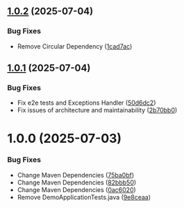 ## [1.0.2](https://github.com/Sobral-Dev/projeto-WeFit/compare/v1.0.1...v1.0.2) (2025-07-04)


### Bug Fixes

* Remove Circular Dependency ([1cad7ac](https://github.com/Sobral-Dev/projeto-WeFit/commit/1cad7ac951beb1846d154bf1823322f6386f1a9c))

## [1.0.1](https://github.com/Sobral-Dev/projeto-WeFit/compare/v1.0.0...v1.0.1) (2025-07-04)


### Bug Fixes

* Fix e2e tests and Exceptions Handler ([50d6dc2](https://github.com/Sobral-Dev/projeto-WeFit/commit/50d6dc2385a81a1905ef6b8f3daf9e7fd2bd3d2d))
* Fix issues of architecture and maintainability ([2b70bb0](https://github.com/Sobral-Dev/projeto-WeFit/commit/2b70bb05fcf5215db1e2fb08dd55f06b903c89d8))

# 1.0.0 (2025-07-03)


### Bug Fixes

* Change Maven Dependencies ([75ba0bf](https://github.com/Sobral-Dev/projeto-WeFit/commit/75ba0bf857e21a4f8e724daedd06fa08de619d1b))
* Change Maven Dependencies ([82bbb50](https://github.com/Sobral-Dev/projeto-WeFit/commit/82bbb50d03495d0a710b3d8383161ad885437a6f))
* Change Maven Dependencies ([0ac6020](https://github.com/Sobral-Dev/projeto-WeFit/commit/0ac6020f32b8ca19436621fffb290f1d87339e5c))
* Remove DemoApplicationTests.java ([9e8ceaa](https://github.com/Sobral-Dev/projeto-WeFit/commit/9e8ceaac6c8e134c3fb0f42d6dcf0d69c1644162))
